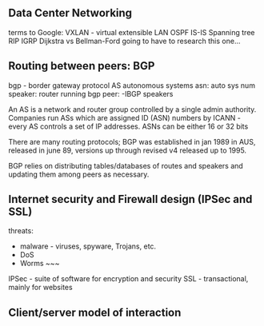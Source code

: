 ## Data Center Networking
terms to Google:
VXLAN - virtual extensible LAN
OSPF
IS-IS
Spanning tree 
RIP
IGRP
Dijkstra vs Bellman-Ford
going to have to research this one...

## Routing between peers: BGP
bgp - border gateway protocol
AS autonomous systems
asn: auto sys num
speaker: router running bgp
peer: -IBGP speakers

An AS is a network and router group controlled by a single admin authority. Companies run ASs which are assigned ID (ASN) numbers by ICANN - every AS controls a set of IP addresses. ASNs can be either 16 or 32 bits

There are many routing protocols; BGP was established in jan 1989 in AUS, released in june 89, versions up through revised v4 released up to 1995.

BGP relies on distributing tables/databases of routes and speakers and updating them among peers as necessary.

## Internet security and Firewall design (IPSec and SSL)
threats:
- malware - viruses, spyware, Trojans, etc.
- DoS
- Worms ~~~

IPSec - suite of software for encryption and security
SSL - transactional, mainly for websites

## Client/server model of interaction

